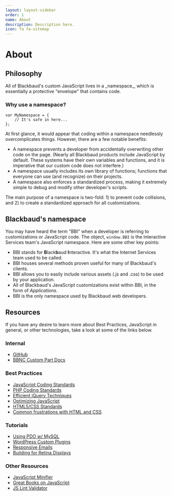 ```yaml
---
layout: layout-sidebar
order: 1
name: About
description: Description here.
icon: fa fa-sitemap
---
```


# About

## Philosophy

<div class="alert alert-info">All of Blackbaud's custom JavaScript lives in a _namespace_, which is essentially a protective "envelope" that contains code.</div>

### Why use a namespace?
<pre><code class="language-javascript">var MyNamespace = {
    // It's safe in here...
};
</code></pre>
At first glance, it would appear that coding within a namespace needlessly overcomplicates things. However, there are a few notable benefits:

- A namespace prevents a developer from accidentally overwriting other code on the page. (Nearly all Blackbaud products include JavaScript by default. These systems have their own variables and functions, and it is imperative that our custom code does not interfere.)
- A namespace usually includes its own library of functions; functions that everyone can use (and recognize) on their projects.
- A namespace also enforces a standardized process, making it extremely simple to debug and modify other developer's scripts.

<div class="alert alert-info">
    The main purpose of a namespace is two-fold: 1) to prevent code collisions, and 2) to create a standardized approach for all customizations.
</div>

## Blackbaud's namespace

You may have heard the term "BBI" when a developer is referring to customizations or JavaScript code. The object, <code>window.BBI</code> is the Interactive Services team's JavaScript namespace. Here are some other key points:

- BBI stands for **B**lack**b**aud **I**nteractive. It's what the Internet Services team used to be called.
- BBI houses several methods proven useful for many of Blackbaud's clients.
- BBI allows you to easily include various assets (.js and .css) to be used by your application.
- All of Blackbaud's JavaScript customizations exist within BBI, in the form of _Applications_.
- BBI is the only namespace used by Blackbaud web developers.

## Resources
If you have any desire to learn more about Best Practices, JavaScript in general, or other technologies, take a look at some of the links below.

### Internal
- <a href="https://github.com/convio/GMBU_Interactive_Services" target="_blank"><span class="glyphicon glyphicon-link"></span> GitHub</a>
- <a href="http://developer.blackbaud.com/bbis/guide/custom-content-parts/" target="_blank"><span class="glyphicon glyphicon-link"></span> BBNC Custom Part Docs</a>

### Best Practices
- <a href="http://javascript.crockford.com/code.html" target="_blank"><span class="glyphicon glyphicon-link"></span> JavaScript Coding Standards</a>
- <a href="http://www.phptherightway.com/" target="_blank"><span class="glyphicon glyphicon-link"></span> PHP Coding Standards</a>
- <a href="http://readystate4.com/2008/12/16/improve-your-jquery-25-excellent-tips/" target="_blank"><span class="glyphicon glyphicon-link"></span> Efficient jQuery Techniques</a>
- <a href="http://home.earthlink.net/~kendrasg/info/js_opt/" target="_blank"><span class="glyphicon glyphicon-link"></span> Optimizing JavaScript</a>
- <a href="http://mdo.github.io/code-guide/" target="_blank"><span class="glyphicon glyphicon-link"></span> HTML5/CSS Standards</a>
- <a href="http://wtfhtmlcss.com/" target="_blank"><span class="glyphicon glyphicon-link"></span> Common frustrations with HTML and CSS</a>

### Tutorials
- <a href="http://wiki.hashphp.org/PDO_Tutorial_for_MySQL_Developers" target="_blank"><span class="glyphicon glyphicon-link"></span> Using PDO w/ MySQL</a>
- <a href="http://code.tutsplus.com/tutorials/create-wordpress-plugins-with-oop-techniques--net-20153" target="_blank"><span class="glyphicon glyphicon-link"></span> WordPress Custom Plugins</a>
- <a href="http://tedgoas.github.io/Cerberus/" target="_blank"><span class="glyphicon glyphicon-link"></span> Responsive Emails</a>
- <a href="http://www.smashingmagazine.com/2013/07/09/retinize-it-photoshop-action-slicing-graphics-retina/" target="_blank"><span class="glyphicon glyphicon-link"></span> Building for Retina Displays</a>

### Other Resources
- <a href="http://closure-compiler.appspot.com/home" target="_blank"><span class="glyphicon glyphicon-link"></span> JavaScript Minifier</a></li>
- <a href="http://code.tutsplus.com/tutorials/required-javascript-reading--net-33131" target="_blank"><span class="glyphicon glyphicon-link"></span> Great Books on JavaScript</a></li>
- <a href="http://www.jslint.com/" target="_blank"><span class="glyphicon glyphicon-link"></span> JS Lint Validator</a></li>

